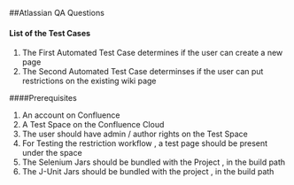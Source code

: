 ##Atlassian QA Questions

#### List of the Test Cases

1. The First Automated Test Case determines if the user can create a new page
2. The Second Automated Test Case determinses if the user can put restrictions on the existing wiki page


####Prerequisites

1. An account on Confluence
2. A Test Space on the Confluence Cloud
3. The user should have admin / author rights on the Test Space
4. For Testing the restriction workflow , a test page should be present under the space
5. The Selenium Jars should be bundled with the Project , in the build path
6. The J-Unit Jars should be bundled with the project , in the build path
